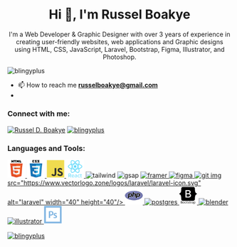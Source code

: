 
<h1 align="center">Hi 👋, I'm Russel Boakye</h1>
<p align="center">I'm a Web Developer & Graphic Designer with over 3 years of experience in creating user-friendly websites, web applications and Graphic designs using HTML, CSS, JavaScript, Laravel, Bootstrap, Figma, Illustrator, and Photoshop.</p>

<p align="left"> <img src="https://komarev.com/ghpvc/?username=blingyplus&label=Profile%20views&=0e75b6style=flat" alt="blingyplus" /> </p>

- 📫 How to reach me **russelboakye@gmail.com**
-
<h3 align="left">Connect with me:</h3> <p align="left"> <a href="https://www.linkedin.com/in/russel-boakye-904255/"="blank"><img align="center" src="https://raw.githubusercontent.com/rahuldkjain/github-profile-readme-generator/master/src/images/icons/Social/linkedin.svg" alt="Russel D. Boakye" height="30" width="40" /></a> <a href="https://www.instagram.com/blingyplus/" target="blank"><img align="center" src="https://raw.githubusercontent.com/rahuldkjain/github-profile-readme-generator/master/src/images/icons/Social/instagram.svg" alt="blingyplus" height="30" width="40" /></a> </p> <h3 align="left">Languages and Tools:</h3> <p align="left"> <a href="https://www.w3.org/html/" target="_blank" rel="noreferrer"> <img src="https://raw.githubusercontent.com/devicons/devicon/master/icons/html5/html5-original-wordmark.svg" alt="html5" width="40" height="40"/> </a> <a href="https://www.w3schools.com/css/" target="_blank" rel="noreferrer"> <img src="https://raw.githubusercontent.com/devicons/devicon/master/icons/css3/css3-original-wordmark.svg" alt="css3" width="40" height="40"/> </a> <a href="https://developer.mozilla.org/en-US/docs/Web/JavaScript" target="_blank" rel="noreferrer"> <img src="https://raw.githubusercontent.com/devicons/devicon/master/icons/javascript/javascript-original.svg" alt="javascript" width="40" height="40"/> </a> <a href="https://reactjs.org/" target="_blank" rel="noreferrer"> <img src="https://raw.githubusercontent.com/devicons/devicon/master/icons/react/react-original-wordmark.svg" alt="react" width="40" height="40"/> </a> <img src="https://www.vectorlogo.zone/logos/tailwindcss/tailwindcss-icon.svg" alt="tailwind" width="40" height="40"/> </a> <img src="https://cdn.worldvectorlogo.com/logos/gsap-greensock.svg" alt="gsap" width="40" height="40"/> </a> <a href="https://www.framer.com/" target="_blank" rel="noreferrer"> <img src="https://framerusercontent.com/images/zn5C069NR8y76RBU1rKB9p8lgCM.png" alt="framer" width="40" height="40"/> </a> <a href="https://www.figma.com/" target="_blank" rel="noreferrer"> <img src="https://www.vectorlogo.zone/logos/figma/figma-icon.svg" alt="figma" width="40" height="40"/> </a> <a href="https://git-scm.com/" target="_blank" rel="noreferrer"> <img src="https://www.vectorlogo.zone/logos/git-scm/git-scm-icon.svg" alt="git" width="40" height="40"/> </a> <a href="https://laravel.com/" target="_blank" rel="noreferrer">img src="https://www.vectorlogo.zone/logos/laravel/laravel-icon.svg" alt="laravel" width="40" height="40"/> </a> <a href="https://www.php.net/" target="_blank" rel="noreferrer"> <img src="https://raw.githubusercontent.com/devicons/devicon/master/icons/php/php-original.svg" alt="php" width="40" height="40"/> </a> <a href="https://www.postgresql.org/" target="_blank" rel="noreferrer"> <img src="https://www.vectorlogo.zone/logos/postgresql/postgresql-icon.svg" alt="postgres" width="40" height="40"/> </a> <a href="https://getbootstrap.com/" target="_blank" rel="noreferrer"> <img src="https://raw.githubusercontent.com/devicons/devicon/master/icons/bootstrap/bootstrap-plain-wordmark.svg" alt="bootstrap" width="40" height="40"/> </a> <a href="https://www.blender.org/" target="_blank" rel="noreferrer"> <img src="https://download.blender.org/branding/community/blender_community_badge_white.svg" alt="blender" width="40" height="40"/></a> <a href="https://www.adobe.com/in/products/illustrator.html" target="_blank" rel="noreferrer"> <img src="https://www.vectorlogo.zone/logos/adobe_illustrator/adobe_illustrator-icon.svg" alt="illustrator" width="40" height="40"/> </a> <a href="https://www.photoshop/en" target="_blank" rel="noreferrer"> <img src="https://raw.githubusercontent.com/devicons/devicon/master/icons/photoshop/photoshop-line.svg" alt="photoshop" width="40" height="40"/> </a> <a href="https://tailwindcss.com/" target="_blank" rel="noreferrer"> </p> <p><img align="center" src="httpsgithub-readme-stats.vercel.app/api/top-langs?username=blingy&show_icons=true&locale=en&layout=compact" alt="blingyplus" /></p>
